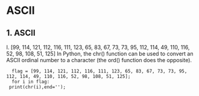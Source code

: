 # ASCII

## 1. ASCII

 I. [99, 114, 121, 112, 116, 111, 123, 65, 83, 67, 73, 73, 95, 112, 114, 49, 110, 116, 52, 98, 108, 51, 125]
 In Python, the chr() function can be used to convert an ASCII ordinal number to a character (the ord() function does the opposite).
 
      flag = [99, 114, 121, 112, 116, 111, 123, 65, 83, 67, 73, 73, 95, 112, 114, 49, 110, 116, 52, 98, 108, 51, 125];
      for i in flag:
     print(chr(i),end='');
